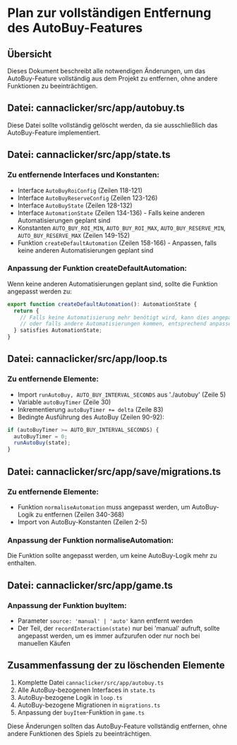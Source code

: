 # Plan zur vollständigen Entfernung des AutoBuy-Features

## Übersicht
Dieses Dokument beschreibt alle notwendigen Änderungen, um das AutoBuy-Feature vollständig aus dem Projekt zu entfernen, ohne andere Funktionen zu beeinträchtigen.

## Datei: cannaclicker/src/app/autobuy.ts
Diese Datei sollte vollständig gelöscht werden, da sie ausschließlich das AutoBuy-Feature implementiert.

## Datei: cannaclicker/src/app/state.ts
### Zu entfernende Interfaces und Konstanten:
- Interface `AutoBuyRoiConfig` (Zeilen 118-121)
- Interface `AutoBuyReserveConfig` (Zeilen 123-126)
- Interface `AutoBuyState` (Zeilen 128-132)
- Interface `AutomationState` (Zeilen 134-136) - Falls keine anderen Automatisierungen geplant sind
- Konstanten `AUTO_BUY_ROI_MIN`, `AUTO_BUY_ROI_MAX`, `AUTO_BUY_RESERVE_MIN`, `AUTO_BUY_RESERVE_MAX` (Zeilen 149-152)
- Funktion `createDefaultAutomation` (Zeilen 158-166) - Anpassen, falls keine anderen Automatisierungen geplant sind

### Anpassung der Funktion createDefaultAutomation:
Wenn keine anderen Automatisierungen geplant sind, sollte die Funktion angepasst werden zu:
```typescript
export function createDefaultAutomation(): AutomationState {
  return {
    // Falls keine Automatisierung mehr benötigt wird, kann dies angepasst werden
    // oder falls andere Automatisierungen kommen, entsprechend anpassen
  } satisfies AutomationState;
}
```

## Datei: cannaclicker/src/app/loop.ts
### Zu entfernende Elemente:
- Import `runAutoBuy, AUTO_BUY_INTERVAL_SECONDS` aus './autobuy' (Zeile 5)
- Variable `autoBuyTimer` (Zeile 30)
- Inkrementierung `autoBuyTimer += delta` (Zeile 83)
- Bedingte Ausführung des AutoBuy (Zeilen 90-92):
```typescript
if (autoBuyTimer >= AUTO_BUY_INTERVAL_SECONDS) {
  autoBuyTimer = 0;
  runAutoBuy(state);
}
```

## Datei: cannaclicker/src/app/save/migrations.ts
### Zu entfernende Elemente:
- Funktion `normaliseAutomation` muss angepasst werden, um AutoBuy-Logik zu entfernen (Zeilen 340-368)
- Import von AutoBuy-Konstanten (Zeilen 2-5)

### Anpassung der Funktion normaliseAutomation:
Die Funktion sollte angepasst werden, um keine AutoBuy-Logik mehr zu enthalten.

## Datei: cannaclicker/src/app/game.ts
### Anpassung der Funktion buyItem:
- Parameter `source: 'manual' | 'auto'` kann entfernt werden
- Der Teil, der `recordInteraction(state)` nur bei 'manual' aufruft, sollte angepasst werden, um es immer aufzurufen oder nur noch bei manuellen Käufen

## Zusammenfassung der zu löschenden Elemente
1. Komplette Datei `cannaclicker/src/app/autobuy.ts`
2. Alle AutoBuy-bezogenen Interfaces in `state.ts`
3. AutoBuy-bezogene Logik in `loop.ts`
4. AutoBuy-bezogene Migrationen in `migrations.ts`
5. Anpassung der `buyItem`-Funktion in `game.ts`

Diese Änderungen sollten das AutoBuy-Feature vollständig entfernen, ohne andere Funktionen des Spiels zu beeinträchtigen.